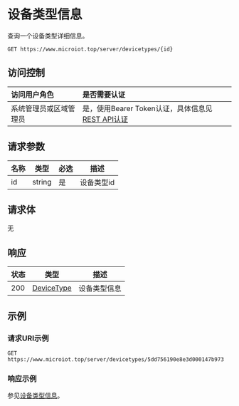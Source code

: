 # 设备类型信息

查询一个设备类型详细信息。

``` HTTP
GET https://www.microiot.top/server/devicetypes/{id}
```
## 访问控制

| 访问用户角色           | 是否需要认证                                 |
| :--------------------- | :------------------------------------------- |
| 系统管理员或区域管理员 | 是，使用Bearer Token认证，具体信息见[REST API认证](../api.md) |

## 请求参数

| 名称 | 类型   | 必选 | 描述       |
| ---- | ------ | ---- | ---------- |
| id   | string | 是   | 设备类型id |

## 请求体

无

## 响应

| 状态 | 类型          | 描述           |
| ---- | ------------- | -------------- |
| 200  | [DeviceType](adddevicetype.md#devicetype) | 设备类型信息 |



## 示例

### 请求URI示例

``` HTTP
GET https://www.microiot.top/server/devicetypes/5dd756190e8e3d000147b973
```

### 响应示例

参见[设备类型信息](adddevicetype.md#_7)。

